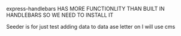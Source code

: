 express-handlebars HAS MORE FUNCTIONLITY THAN BUILT IN HANDLEBARS
SO WE NEED TO INSTALL IT


Seeder is for just test 
adding data to data ase letter on I will use cms